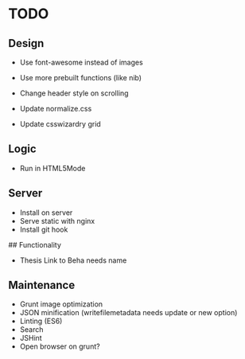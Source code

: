 # TODO

## Design

* Use font-awesome instead of images
* Use more prebuilt functions (like nib)

* Change header style on scrolling

* Update normalize.css
* Update csswizardry grid

## Logic

* Run in HTML5Mode

## Server

* Install on server
* Serve static with nginx
* Install git hook

## Functionality

* Thesis Link to Beha needs name

## Maintenance

* Grunt image optimization
* JSON minification (writefilemetadata needs update or new option)
* Linting (ES6)
* Search
* JSHint
* Open browser on grunt?
